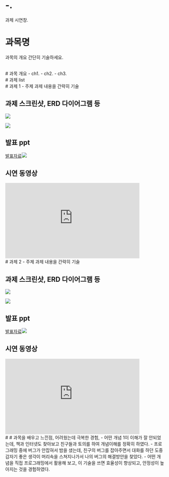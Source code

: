 # -.
과제 시연창. 
# 과목명 
과목의 개요 간단히 기술하세요.

<br>
# 과목 개요
 - ch1. 
 - ch2. 
 - ch3. 

<br>
# 과제 list

<br>
# 과제 1 - 주제
과제 내용을 간략히 기술

## 과제 스크린샷, ERD 다이어그램 등
   <img src="architecture.png"/><br>
   
   <img src="erd.JPG"/><br>

## 발표 ppt 
[발표자료<img src="ppt.JPG"/>](/project.pptx)<br> 
## 시연 동영상  
<iframe width="424" height="238" src="https://www.youtube.com/embed/reOGfxYJre0" title="YouTube video player" frameborder="0" allow="accelerometer; autoplay; clipboard-write; encrypted-media; gyroscope; picture-in-picture" allowfullscreen></iframe>


<br>
# 과제 2 - 주제
과제 내용을 간략히 기술

## 과제 스크린샷,  ERD 다이어그램 등
   <img src="architecture.png"/><br>
   
   <img src="erd.JPG"/><br>
   
## 발표 ppt 
[발표자료<img src="ppt.JPG"/>](/project.pptx)<br>
## 시연 동영상  
<iframe width="424" height="238" src="https://www.youtube.com/embed/reOGfxYJre0" title="YouTube video player" frameborder="0" allow="accelerometer; autoplay; clipboard-write; encrypted-media; gyroscope; picture-in-picture" allowfullscreen></iframe>



<br>
#
# 과목을 배우고 느낀점, 어려웠는데 극복한 경험,  
  - 어떤 개념 1이 이해가 잘 안되었는데, 책과 인터넷도 찾아보고 친구들과 토의를 하여 개념이해를 정확히 하였다. 
  - 프로그래밍 중에 버그가 안잡혀서 밤을 샜는데, 친구의 버그를 잡아주면서 대화를 하던 도중 갑자기 좋은 생각이 머리속을 스쳐지나가서 나의 버그의 해결방안을 찾았다.
  - 어떤 개념을 직접 프로그래밍에서 활용해 보고, 이 기술을 쓰면 효율성이 향상되고, 안정성이 높아지는 것을 경험하였다.

